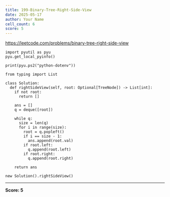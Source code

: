 ```yaml
---
title: 199-Binary-Tree-Right-Side-View
date: 2025-05-17
author: Your Name
cell_count: 6
score: 5
---
```


https://leetcode.com/problems/binary-tree-right-side-view


```
import pyutil as pyu
pyu.get_local_pyinfo()
```


```
print(pyu.ps2("python-dotenv"))
```


```
from typing import List
```


```
class Solution:
  def rightSideView(self, root: Optional[TreeNode]) -> List[int]:
    if not root:
      return []

    ans = []
    q = deque([root])

    while q:
      size = len(q)
      for i in range(size):
        root = q.popleft()
        if i == size - 1:
          ans.append(root.val)
        if root.left:
          q.append(root.left)
        if root.right:
          q.append(root.right)

    return ans
```


```
new Solution().rightSideView()
```


---
**Score: 5**